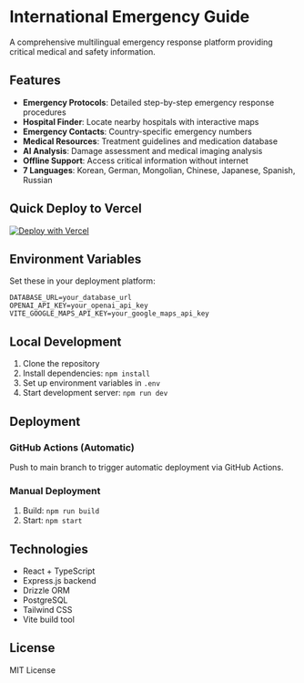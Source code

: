 # International Emergency Guide

A comprehensive multilingual emergency response platform providing critical medical and safety information.

## Features

- **Emergency Protocols**: Detailed step-by-step emergency response procedures
- **Hospital Finder**: Locate nearby hospitals with interactive maps
- **Emergency Contacts**: Country-specific emergency numbers
- **Medical Resources**: Treatment guidelines and medication database
- **AI Analysis**: Damage assessment and medical imaging analysis
- **Offline Support**: Access critical information without internet
- **7 Languages**: Korean, German, Mongolian, Chinese, Japanese, Spanish, Russian

## Quick Deploy to Vercel

[![Deploy with Vercel](https://vercel.com/button)](https://vercel.com/new/clone?repository-url=https://github.com/YOUR_USERNAME/YOUR_REPO_NAME)

## Environment Variables

Set these in your deployment platform:

```
DATABASE_URL=your_database_url
OPENAI_API_KEY=your_openai_api_key
VITE_GOOGLE_MAPS_API_KEY=your_google_maps_api_key
```

## Local Development

1. Clone the repository
2. Install dependencies: `npm install`
3. Set up environment variables in `.env`
4. Start development server: `npm run dev`

## Deployment

### GitHub Actions (Automatic)

Push to main branch to trigger automatic deployment via GitHub Actions.

### Manual Deployment

1. Build: `npm run build`
2. Start: `npm start`

## Technologies

- React + TypeScript
- Express.js backend
- Drizzle ORM
- PostgreSQL
- Tailwind CSS
- Vite build tool

## License

MIT License